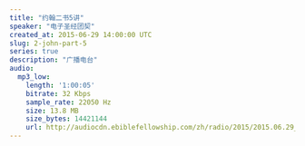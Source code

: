 ```yaml
---
title: "约翰二书5讲"
speaker: "电子圣经团契"
created_at: 2015-06-29 14:00:00 UTC
slug: 2-john-part-5
series: true
description: "广播电台"
audio:
  mp3_low:
    length: '1:00:05'
    bitrate: 32 Kbps
    sample_rate: 22050 Hz
    size: 13.8 MB
    size_bytes: 14421144
    url: http://audiocdn.ebiblefellowship.com/zh/radio/2015/2015.06.29_EBF_-_2_John_Part_5.mp3
---
```

